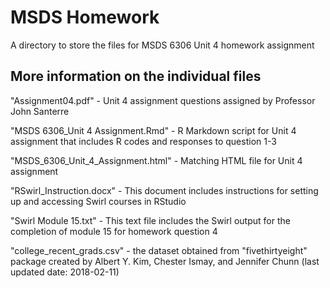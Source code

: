 # MSDS Homework
A directory to store the files for MSDS 6306 Unit 4 homework assignment


## More information on the individual files

"Assignment04.pdf" - Unit 4 assignment questions assigned by Professor John Santerre

"MSDS 6306_Unit 4 Assignment.Rmd" - R Markdown script for Unit 4 assignment that includes R codes and responses to question 1-3

"MSDS_6306_Unit_4_Assignment.html" - Matching HTML file for Unit 4 assignment

"RSwirl_Instruction.docx" - This document includes instructions for setting up and accessing Swirl courses in RStudio

"Swirl Module 15.txt" - This text file includes the Swirl output for the completion of module 15 for homework question 4

"college_recent_grads.csv" - the dataset obtained from "fivethirtyeight" package created by Albert Y. Kim, Chester Ismay, and Jennifer Chunn (last updated date: 2018-02-11) 
